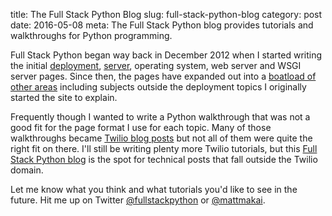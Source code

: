 title: The Full Stack Python Blog
slug: full-stack-python-blog
category: post
date: 2016-05-08
meta: The Full Stack Python blog provides tutorials and walkthroughs for Python programming.


Full Stack Python began way back in December 2012 when I started writing
the initial [deployment](/deployment.html), [server](/servers.html), 
operating system, web server and WSGI server pages. Since then, the pages
have expanded out into a 
[boatload of other areas](/table-of-contents.html)
including subjects outside the deployment topics I originally started the
site to explain.

Frequently though I wanted to write a Python walkthrough that was not a
good fit for the page format I use for each topic. Many of those walkthroughs
became [Twilio blog posts](https://www.twilio.com/blog/author/mmakai)
but not all of them were quite the right fit on there. I'll still be writing
plenty more Twilio tutorials, but this [Full Stack Python blog](/blog.html)
is the spot for technical posts that fall outside the Twilio domain.

Let me know what you think and what tutorials you'd like to see in the future. 
Hit me up on Twitter [@fullstackpython](https://twitter.com/fullstackpython)
or [@mattmakai](https://twitter.com/mattmakai).
